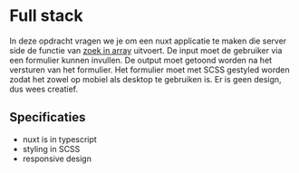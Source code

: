 # Full stack

In deze opdracht vragen we je om een nuxt applicatie te maken die server side de functie van [zoek in array](../zoek-in-array/README.md) uitvoert.
De input moet de gebruiker via een formulier kunnen invullen. De output moet getoond worden na het versturen van het formulier.
Het formulier moet met SCSS gestyled worden zodat het zowel op mobiel als desktop te gebruiken is. Er is geen design, dus wees creatief.

## Specificaties

- nuxt is in typescript
- styling in SCSS
- responsive design
